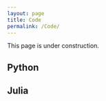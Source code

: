 ```yaml
---
layout: page
title: Code
permalink: /Code/
---
```


This page is under construction.

## Python


## Julia

